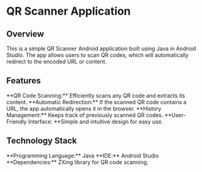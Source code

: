 <h1>QR Scanner Application</h1>

<h2>Overview</h2>
This is a simple QR Scanner Android application built using Java in Android Studio. The app allows users to scan QR codes, which will automatically redirect to the encoded URL or content.

<h2>Features</h2>
**QR Code Scanning:** Efficiently scans any QR code and extracts its content.
**Automatic Redirection:** If the scanned QR code contains a URL, the app automatically opens it in the browser.
**History Management:**  Keeps track of previously scanned QR codes.
**User-Friendly Interface: **Simple and intuitive design for easy use.

<h2>Technology Stack</h2>
**Programming Language:** Java
**IDE:** Android Studio
**Dependencies:** ZXing library for QR code scanning.
